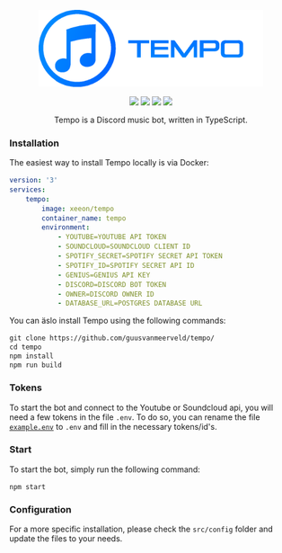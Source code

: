 <p align="center"><img src="src/img/logo-banner.png" width="400"></p>

<p align="center">
<img src="https://img.shields.io/website-up-down-green-red/https/tempo.g-vm.nl.svg">
<img src="https://img.shields.io/github/license/Guusvanmeerveld/Tempo-TS.svg">
<img src="https://travis-ci.org/Guusvanmeerveld/Tempo-TS.png?branch=master">
<img src="https://img.shields.io/discord/748833935886254171.svg?label=&logo=discord&logoColor=ffffff&color=7389D8&labelColor=6A7EC2">
</p>
<p align="center">Tempo is a Discord music bot, written in TypeScript.</p>

### Installation

The easiest way to install Tempo locally is via Docker:
```yml
version: '3'
services:
    tempo:
        image: xeeon/tempo
        container_name: tempo
        environment:
            - YOUTUBE=YOUTUBE API TOKEN
            - SOUNDCLOUD=SOUNDCLOUD CLIENT ID
            - SPOTIFY_SECRET=SPOTIFY SECRET API TOKEN
            - SPOTIFY_ID=SPOTIFY SECRET API ID
            - GENIUS=GENIUS API KEY
            - DISCORD=DISCORD BOT TOKEN
            - OWNER=DISCORD OWNER ID
            - DATABASE_URL=POSTGRES DATABASE URL
```
You can äslo install Tempo using the following commands:
```
git clone https://github.com/guusvanmeerveld/tempo/
cd tempo
npm install
npm run build
```

### Tokens

To start the bot and connect to the Youtube or Soundcloud api, you will need a few tokens in the file `.env`. To do so, you can rename the file [`example.env`](example.env) to `.env` and fill in the necessary tokens/id's.

### Start

To start the bot, simply run the following command:

```
npm start
```

### Configuration

For a more specific installation, please check the `src/config` folder and update the files to your needs.
